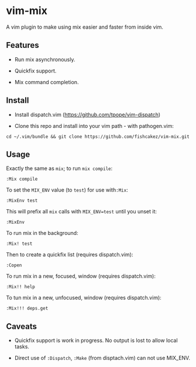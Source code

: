 vim-mix
=======
A vim plugin to make using mix easier and faster from inside vim.

Features
--------
- Run mix asynchronously.

- Quickfix support.

- Mix command completion.

Install
-------
- Install dispatch.vim (https://github.com/tpope/vim-dispatch)

- Clone this repo and install into your vim path - with pathogen.vim:

```
cd ~/.vim/bundle && git clone https://github.com/fishcakez/vim-mix.git
```


Usage
-----
Exactly the same as `mix`; to run `mix compile`:
```
:Mix compile
```
To set the `MIX_ENV` value (to `test`) for use with`:Mix`:
```
:MixEnv test
```
This will prefix all `mix` calls with `MIX_ENV=test` until you unset it:
```
:MixEnv
```
To run mix in the background:
```
:Mix! test
```
Then to create a quickfix list (requires dispatch.vim):
```
:Copen
```
To run mix in a new, focused, window (requires dispatch.vim):
```
:Mix!! help
```
To tun mix in a new, unfocused, window (requires dispatch.vim):
```
:Mix!!! deps.get
```

Caveats
-------
- Quickfix support is work in progress. No output is lost to allow local tasks.

- Direct use of `:Dispatch`, `:Make` (from disptach.vim) can not use MIX_ENV.
